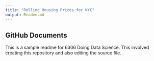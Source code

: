 ```yaml
---
title: "Rolling Housing Prices for NYC"
output: Readme.md
---
```


## GitHub Documents

This is a sample readme for 6306 Doing Data Science. This involved creating this repository and also editing the source file.
